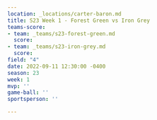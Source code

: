 ```yaml
---
location: _locations/carter-baron.md
title: S23 Week 1 - Forest Green vs Iron Grey
teams-score:
- team: _teams/s23-forest-green.md
  score: 
- team: _teams/s23-iron-grey.md
  score: 
field: "4"
date: 2022-09-11 12:30:00 -0400
season: 23
week: 1
mvp: ''
game-ball: ''
sportsperson: ''

---
```

